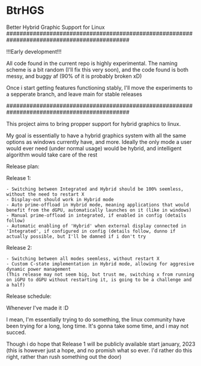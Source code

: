 # BtrHGS
Better Hybrid Graphic Support for Linux
#############################################################################################

!!!Early development!!!

All code found in the current repo is highly experimental. The naming scheme is a bit random (I'll fix this very soon), and the code found is both messy, and buggy af (90% of it is probably broken xD)

Once i start getting features functioning stably, I'll move the experiments to a sepperate branch, and leave main for stable releases

#############################################################################################

This project aims to bring propper support for hybrid graphics to linux.

My goal is essentially to have a hybrid graphics system with all the same options as windows currently have, and more. Ideally the only mode a user would ever need (under normal usage) would be hybrid, and intelligent algorithm would take care of the rest

Release plan:

  Release 1:
  
    - Switching between Integrated and Hybrid should be 100% seemless, without the need to restart X
    - Display-out should work in Hybrid mode
    - Auto prime-offload in Hybrid mode, meaning applications that would benefit from the dGPU, automatically launches on it (like in windows)
    - Manual prime-offload in integrated, if enabled in config (details follow)
    - Automatic enabling of 'Hybrid' when external display connected in 'Integrated', if configured in config (details follow, dunno if actually possible, but I'll be damned if i don't try
    
  Release 2:
  
    - Switching between all modes seemless, without restart X
    - Custom C-state implementation in Hybrid mode, allowing for aggresive dynamic power management
    (This release may not seem big, but trust me, switching x from running on iGPU to dGPU without restarting it, is going to be a challenge and a half)
    
Release schedule:

Whenever I've made it :D

I mean, I'm essentially trying to do something, the linux community have been trying for a long, long time. It's gonna take some time, and i may not succed. 

Though i do hope that Release 1 will be publicly available start january, 2023 (this is however just a hope, and no promish what so ever. I'd rather do this right, rather than rush something out the door)
